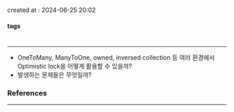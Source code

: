 created at : 2024-06-25 20:02

#### tags

#

--- 

- OneToMany, ManyToOne, owned, inversed collection 등 여러 환경에서 Optimistic lock을 어떻게 활용할 수 있을까?
- 발생하는 문제들은 무엇일까?

### References
---
[]()
